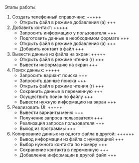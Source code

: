 Этапы работы:
1) Создать телефонный справочник:     +++++
     - Открыть файл в режиме добавления (a)        +++
2) Добавить контакт:          +++++
     - Запросить информацию у пользователя         +++
     - Подготовить данные в необходимом формате        +++
     - Открыть файл в режиме добавления (a)        +++
     - Добавить контакт в файл         +++
3) Вывести данные из файла на экран:      +++++
     - Открыть файл в режиме чтения (r)        +++
     - Вывести информацию на экран         +++
4) Поиск данных:          +++++
     - Запросить вариант поиска        +++
     - Запросить данные поиска         +++
     - Открыть файл в режиме чтения (r)        +++
     - Сохранить данные в переменную       +++
     - Осуществить поиск по файлу      +++
     - Вывести нужную информацию на экран      +++
5) Реализовать UI:                +++++
     - Вывести варианты меню       +++
     - Получение запроса пользователя      +++
     - Реализация запроса пользователя         +++
     - Выход из программы      +++
6) Копирование данных из одного файла в другой:         ++++++
     - Вывод информации из файла с нумерацией     +++
     - Выбор нужного контакта по номеру       +++
     - Сохранение контакта в переменную      +++
     - Добавление информации в другой файл    +++